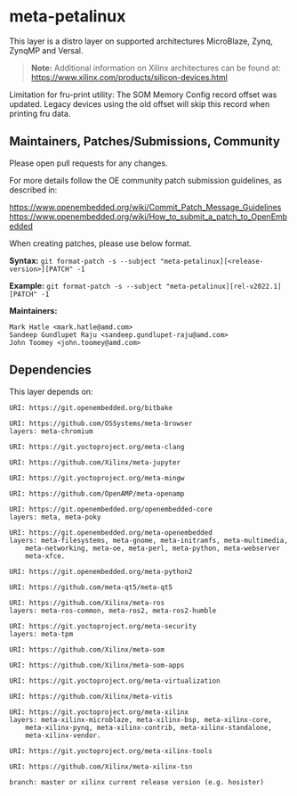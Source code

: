 # meta-petalinux

This layer is a distro layer on supported architectures
MicroBlaze, Zynq, ZynqMP and Versal.

> **Note:** Additional information on Xilinx architectures can be found at:
	https://www.xilinx.com/products/silicon-devices.html

Limitation for fru-print utility: The SOM Memory Config record offset was updated.
Legacy devices using the old offset will skip this record when printing fru data.

## Maintainers, Patches/Submissions, Community

Please open pull requests for any changes.

For more details follow the OE community patch submission guidelines, as described in:

https://www.openembedded.org/wiki/Commit_Patch_Message_Guidelines
https://www.openembedded.org/wiki/How_to_submit_a_patch_to_OpenEmbedded

When creating patches, please use below format.

**Syntax:**
`git format-patch -s --subject "meta-petalinux][<release-version>][PATCH" -1`

**Example:**
`git format-patch -s --subject "meta-petalinux][rel-v2022.1][PATCH" -1`

**Maintainers:**

	Mark Hatle <mark.hatle@amd.com>
	Sandeep Gundlupet Raju <sandeep.gundlupet-raju@amd.com>
	John Toomey <john.toomey@amd.com>

## Dependencies

This layer depends on:

	URI: https://git.openembedded.org/bitbake

	URI: https://github.com/OSSystems/meta-browser
	layers: meta-chromium

	URI: https://git.yoctoproject.org/meta-clang

	URI: https://github.com/Xilinx/meta-jupyter

	URI: https://git.yoctoproject.org/meta-mingw

	URI: https://github.com/OpenAMP/meta-openamp

	URI: https://git.openembedded.org/openembedded-core
	layers: meta, meta-poky

	URI: https://git.openembedded.org/meta-openembedded
	layers: meta-filesystems, meta-gnome, meta-initramfs, meta-multimedia,
		meta-networking, meta-oe, meta-perl, meta-python, meta-webserver
		meta-xfce.

	URI: https://git.openembedded.org/meta-python2

	URI: https://github.com/meta-qt5/meta-qt5

	URI: https://github.com/Xilinx/meta-ros
	layers: meta-ros-common, meta-ros2, meta-ros2-humble

	URI: https://git.yoctoproject.org/meta-security
	layers: meta-tpm

	URI: https://github.com/Xilinx/meta-som

	URI: https://github.com/Xilinx/meta-som-apps

	URI: https://git.yoctoproject.org/meta-virtualization

	URI: https://github.com/Xilinx/meta-vitis

	URI: https://git.yoctoproject.org/meta-xilinx
	layers: meta-xilinx-microblaze, meta-xilinx-bsp, meta-xilinx-core,
		meta-xilinx-pynq, meta-xilinx-contrib, meta-xilinx-standalone,
		meta-xilinx-vendor.

	URI: https://git.yoctoproject.org/meta-xilinx-tools

	URI: https://github.com/Xilinx/meta-xilinx-tsn

	branch: master or xilinx current release version (e.g. hosister)
